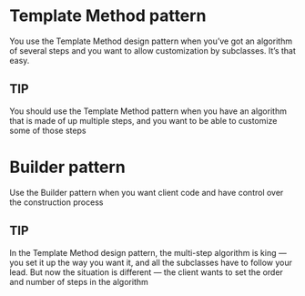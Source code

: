 # Template Method pattern

You use the Template Method design pattern when you’ve got an algorithm of
several steps and you want to allow customization by subclasses. It’s that
easy.

## TIP
You should use the Template Method pattern when you have an algorithm that is made of up multiple steps, 
and you want to be able to customize some of those steps

# Builder pattern

Use the Builder pattern when you want client code and have control over the construction process

## TIP
In the Template Method design pattern, the multi-step algorithm is king —
you set it up the way you want it, and all the subclasses have to follow your
lead. But now the situation is different — the client wants to set the order
and number of steps in the algorithm
